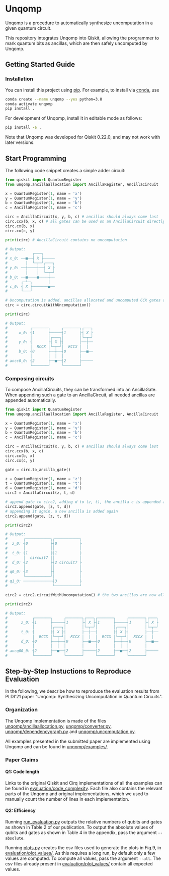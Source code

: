 # Unqomp

Unqomp is a procedure to automatically synthesize uncomputation in a given
quantum circuit.

This repository integrates Unqomp into Qiskit, allowing the programmer to mark
quantum bits as ancillas, which are then safely uncomputed by Unqomp.

## Getting Started Guide

### Installation

You can install this project using [pip](https://pypi.org/project/pip/). For
example, to install via [conda](https://docs.conda.io/en/latest/), use

```bash
conda create --name unqomp --yes python=3.8
conda activate unqomp
pip install .
```

For development of Unqomp, install it in editable mode as follows:

```bash
pip install -e .
```

Note that Unqomp was developed for Qiskit 0.22.0, and may not work with later
 versions.

## Start Programming

The following code snippet creates a simple adder circuit:

```python
from qiskit import QuantumRegister
from unqomp.ancillaallocation import AncillaRegister, AncillaCircuit

x = QuantumRegister(1, name = 'x')
y = QuantumRegister(1, name = 'y')
b = QuantumRegister(1, name = 'b')
c = AncillaRegister(1, name = 'c')

circ = AncillaCircuit(x, y, b, c) # ancillas should always come last
circ.ccx(b, x, c) # all gates can be used on an AncillaCircuit directly
circ.cx(b, x)
circ.cx(c, y)

print(circ) # AncillaCircuit contains no uncomputation

# Output:
#           ┌───┐
# x_0: ──■──┤ X ├─────
#        │  └─┬─┘┌───┐
# y_0: ──┼────┼──┤ X ├
#        │    │  └─┬─┘
# b_0: ──■────■────┼──
#      ┌─┴─┐       │  
# c_0: ┤ X ├───────■──
#      └───┘

# Uncomputation is added, ancillas allocated and uncomputed CCX gates are replaced by the Margolus RCCX gate. The AncillaCircuit is converted to a qiskit QuantumCircuit, which does not distinguish ancillas from other qubits.
circ = circ.circuitWithUncomputation()

print(circ)

# Output:
#          ┌───────┐     ┌───────┐┌───┐
#     x_0: ┤1      ├─────┤1      ├┤ X ├
#          │       │┌───┐│       │└─┬─┘
#     y_0: ┤       ├┤ X ├┤       ├──┼──
#          │  RCCX │└─┬─┘│  RCCX │  │  
#     b_0: ┤0      ├──┼──┤0      ├──■──
#          │       │  │  │       │
# ancc0_0: ┤2      ├──■──┤2      ├─────
#          └───────┘     └───────┘
```

### Composing circuits

To compose AncillaCircuits, they can be transformed into an AncillaGate. When appending such a gate to an AncillaCircuit, all needed ancillas are appended automatically.

```python
from qiskit import QuantumRegister
from unqomp.ancillaallocation import AncillaRegister, AncillaCircuit

x = QuantumRegister(1, name = 'x')
y = QuantumRegister(1, name = 'y')
b = QuantumRegister(1, name = 'b')
c = AncillaRegister(1, name = 'c')

circ = AncillaCircuit(x, y, b, c) # ancillas should always come last
circ.ccx(b, x, c)
circ.cx(b, x)
circ.cx(c, y)

gate = circ.to_ancilla_gate()

z = QuantumRegister(1, name = 'z')
t = QuantumRegister(1, name = 't')
d = QuantumRegister(1, name = 'd')
circ2 = AncillaCircuit(z, t, d)

# append gate to circ2, adding d to (z, t), the ancilla c is appended automatically
circ2.append(gate, [z, t, d])
# appending it again, a new ancilla is added again
circ2.append(gate, [z, t, d])

print(circ2)

# Output:
#       ┌───────────┐┌───────────┐
#  z_0: ┤0          ├┤0          ├
#       │           ││           │
#  t_0: ┤1          ├┤1          ├
#       │  circuit7 ││           │
#  d_0: ┤2          ├┤2 circuit7 ├
#       │           ││           │
# q0_0: ┤3          ├┤           ├
#       └───────────┘│           │
# q1_0: ─────────────┤3          ├
#                    └───────────┘

circ2 = circ2.circuitWithUncomputation() # the two ancillas are now allocated on the same qubit

print(circ2)

# Output:
#           ┌───────┐     ┌───────┐┌───┐┌───────┐     ┌───────┐┌───┐
#      z_0: ┤1      ├─────┤1      ├┤ X ├┤1      ├─────┤1      ├┤ X ├
#           │       │┌───┐│       │└─┬─┘│       │┌───┐│       │└─┬─┘
#      t_0: ┤       ├┤ X ├┤       ├──┼──┤       ├┤ X ├┤       ├──┼──
#           │  RCCX │└─┬─┘│  RCCX │  │  │  RCCX │└─┬─┘│  RCCX │  │  
#      d_0: ┤0      ├──┼──┤0      ├──■──┤0      ├──┼──┤0      ├──■──
#           │       │  │  │       │     │       │  │  │       │
# ancq00_0: ┤2      ├──■──┤2      ├─────┤2      ├──■──┤2      ├─────
#           └───────┘     └───────┘     └───────┘     └───────┘
```

## Step-by-Step Instuctions to Reproduce Evaluation

In the following, we describe how to reproduce the evaluation results from
PLDI'21 paper "Unqomp: Synthesizing Uncomputation in Quantum Circuits".

### Organization

The Unqomp implementation is made of the files
[unqomp/ancillaallocation.py](unqomp/ancillaallocation.py),
[unqomp/converter.py](unqomp/converter.py),
[unqomp/dependencygraph.py](unqomp/dependencygraph.py) and
[unqomp/uncomputation.py](unqomp/uncomputation.py).

All examples presented in the submitted paper are implemented using Unqomp and
can be found in [unqomp/examples/](unqomp/examples/).

### Paper Claims

#### Q1: Code length

Links to the original Qiskit and Cirq implementations of all the examples can be
found in [evaluation/code_complexity](code_complexity). Each file also contains the
relevant parts of the Unqomp and original implementations, which we used to manually
 count the number of lines in each implementation.

#### Q2: Efficiency

Running [run_evaluation.py](run_evaluation.py) outputs the relative numbers of
qubits and gates as shown in Table 2 of our publication. To output the absolute
values of qubits and gates as shown in Table 4 in the appendix, pass the argument
`--absolute`.

Running [plots.py](plots.py) creates the csv files used to generate the plots in
Fig.9, in [evaluation/plot_values/](plot_values/). As this requires a long run, by default
only a few values are computed. To compute all values, pass the argument
`--all`. The csv files already present in [evaluation/plot_values/](plot_values/) contain
all expected values.
